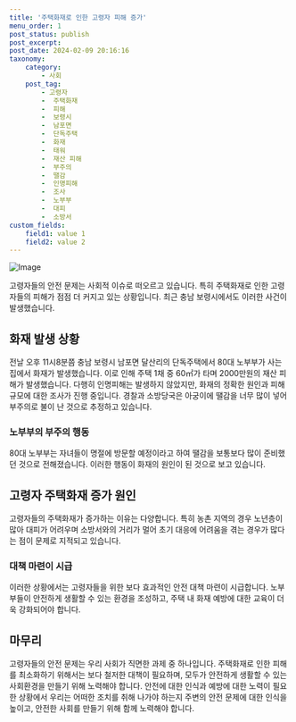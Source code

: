 ```yaml
---
title: '주택화재로 인한 고령자 피해 증가'
menu_order: 1
post_status: publish
post_excerpt: 
post_date: 2024-02-09 20:16:16
taxonomy:
    category:
        - 사회
    post_tag:
        - 고령자
        -  주택화재
        -  피해
        -  보령시
        -  남포면
        -  단독주택
        -  화재
        -  태워
        -  재산 피해
        -  부주의
        -  땔감
        -  인명피해
        -  조사
        -  노부부
        -  대피
        -  소방서
custom_fields:
    field1: value 1
    field2: value 2
---
```


![Image](https://imgnews.pstatic.net/image/123/2024/02/09/0002327289_001_20240209161301206.png?type=w647)

고령자들의 안전 문제는 사회적 이슈로 떠오르고 있습니다. 특히 주택화재로 인한 고령자들의 피해가 점점 더 커지고 있는 상황입니다. 최근 충남 보령시에서도 이러한 사건이 발생했습니다. 
## 화재 발생 상황
전날 오후 11시8분쯤 충남 보령시 남포면 달산리의 단독주택에서 80대 노부부가 사는 집에서 화재가 발생했습니다. 이로 인해 주택 1채 중 60㎡가 타며 2000만원의 재산 피해가 발생했습니다. 다행히 인명피해는 발생하지 않았지만, 화재의 정확한 원인과 피해 규모에 대한 조사가 진행 중입니다. 경찰과 소방당국은 아궁이에 땔감을 너무 많이 넣어 부주의로 불이 난 것으로 추정하고 있습니다.
### 노부부의 부주의 행동
80대 노부부는 자녀들이 명절에 방문할 예정이라고 하여 땔감을 보통보다 많이 준비했던 것으로 전해졌습니다. 이러한 행동이 화재의 원인이 된 것으로 보고 있습니다. 
## 고령자 주택화재 증가 원인
고령자들의 주택화재가 증가하는 이유는 다양합니다. 특히 농촌 지역의 경우 노년층이 많아 대피가 어려우며 소방서와의 거리가 멀어 초기 대응에 어려움을 겪는 경우가 많다는 점이 문제로 지적되고 있습니다. 
### 대책 마련이 시급
이러한 상황에서는 고령자들을 위한 보다 효과적인 안전 대책 마련이 시급합니다. 노부부들이 안전하게 생활할 수 있는 환경을 조성하고, 주택 내 화재 예방에 대한 교육이 더욱 강화되어야 합니다.
## 마무리
고령자들의 안전 문제는 우리 사회가 직면한 과제 중 하나입니다. 주택화재로 인한 피해를 최소화하기 위해서는 보다 철저한 대책이 필요하며, 모두가 안전하게 생활할 수 있는 사회환경을 만들기 위해 노력해야 합니다. 안전에 대한 인식과 예방에 대한 노력이 필요한 상황에서 우리는 어떠한 조치를 취해 나가야 하는지 주변의 안전 문제에 대한 인식을 높이고, 안전한 사회를 만들기 위해 함께 노력해야 합니다.
